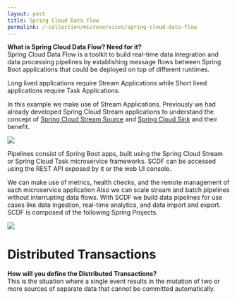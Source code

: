 ```yaml
---
layout: post
title: Spring Cloud Data Flow
permalink: /:collection/microservices/spring-cloud-data-flow
---
```


**What is Spring Cloud Data Flow? Need for it?**  
Spring Cloud Data Flow is a toolkit to build real-time data integration and data processing pipelines by establishing message flows between Spring Boot applications that could be deployed on top of different runtimes.

Long lived applications require Stream Applications while Short lived applications require Task Applications.

In this example we make use of Stream Applications. Previously we had already developed Spring Cloud Stream applications to understand the concept of [Spring Cloud Stream Source](https://www.javainuse.com/spring/cloud-stream-rabbitmq-1) and [Spring Cloud Sink](https://www.javainuse.com/spring/cloud-stream-rabbitmq-2) and their benefit. 

![]({{site.cdn}}/webservices/microservices/spring-cloud-data-flow.png)

Pipelines consist of Spring Boot apps, built using the Spring Cloud Stream or Spring Cloud Task microservice frameworks. SCDF can be accessed using the REST API exposed by it or the web UI console.

We can make use of metrics, health checks, and the remote management of each microservice application Also we can scale stream and batch pipelines without interrupting data flows. With SCDF we build data pipelines for use cases like data ingestion, real-time analytics, and data import and export. SCDF is composed of the following Spring Projects.

![]({{site.cdn}}/webservices/microservices/spring-cloud-data-flow-modules.png)

# Distributed Transactions

**How will you define the Distributed Transactions?**  
This is the situation where a single event results in the mutation of two or more sources of separate data that cannot be committed automatically.
